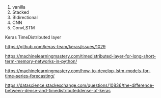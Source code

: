 
1. vanilla
2. Stacked
3. BIdirectional
4. CNN
5. ConvLSTM

Keras TimeDistributed layer

https://github.com/keras-team/keras/issues/1029

https://machinelearningmastery.com/timedistributed-layer-for-long-short-term-memory-networks-in-python/

https://machinelearningmastery.com/how-to-develop-lstm-models-for-time-series-forecasting/

https://datascience.stackexchange.com/questions/10836/the-difference-between-dense-and-timedistributeddense-of-keras
